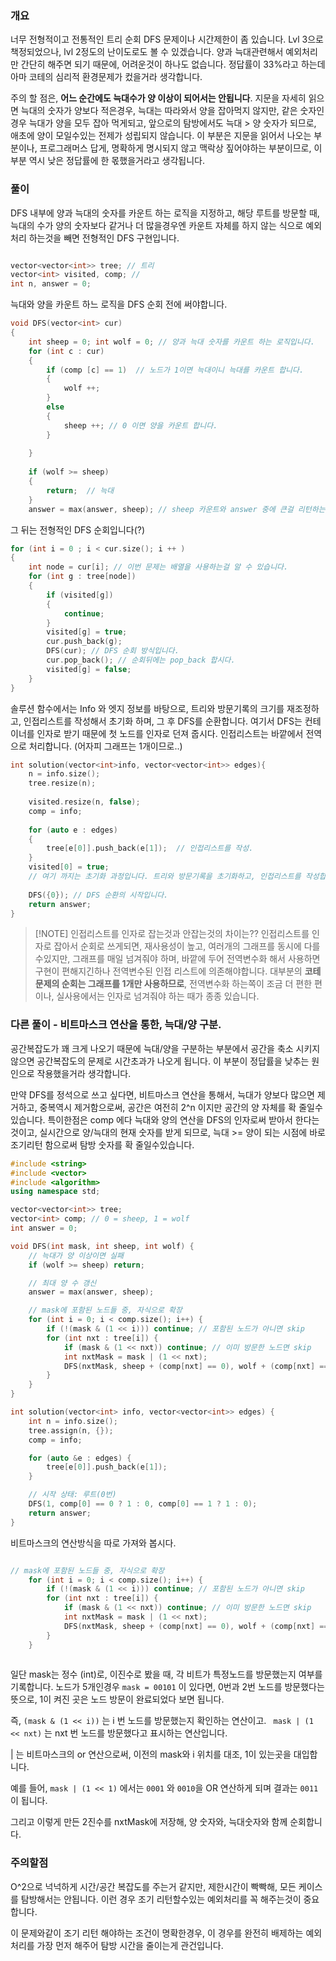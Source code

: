 
### 개요
너무 전형적이고 전통적인 트리 순회 DFS 문제이나 시간제한이 좀 있습니다. Lvl 3으로 책정되었으나, lvl 2정도의 난이도로도 볼 수 있겠습니다. 양과 늑대관련해서 예외처리만 간단히 해주면 되기 때문에, 어려운것이 하나도 없습니다. 정답률이 33%라고 하는데 아마 코테의 심리적 환경문제가 컸을거라 생각합니다.

주의 할 점은, **어느 순간에도 늑대수가 양 이상이 되어서는 안됩니다**. 지문을 자세히 읽으면 늑대의 숫자가 양보다 적은경우, 늑대는 따라와서 양을 잡아먹지 않지만, 같은 숫자인 경우 늑대가 양을 모두 잡아 먹게되고, 앞으로의 탐방에서도 늑대 > 양 숫자가 되므로, 애초에 양이 모일수있는 전제가 성립되지 않습니다. 이 부분은 지문을 읽어서 나오는 부분이나, 프로그래머스 답게, 명확하게 명시되지 않고 맥락상 짚어야하는 부분이므로, 이 부분 역시 낮은 정답률에 한 몫했을거라고 생각됩니다.

### 풀이 
DFS 내부에 양과 늑대의 숫자를 카운트 하는 로직을 지정하고, 해당 루트를 방문할 때, 늑대의 수가 양의 숫자보다 같거나 더 많을경우엔 카운트 자체를 하지 않는 식으로 예외처리 하는것을 빼면 전형적인 DFS 구현입니다. 

```cpp 

vector<vector<int>> tree; // 트리 
vector<int> visited, comp; //
int n, answer = 0; 

```

늑대와 양을 카운트 하느 로직을 DFS 순회 전에 써야합니다. 
```cpp 
void DFS(vector<int> cur)
{ 
	int sheep = 0; int wolf = 0; // 양과 늑대 숫자를 카운트 하는 로직입니다. 
	for (int c : cur)
	{
		if (comp [c] == 1)  // 노드가 1이면 늑대이니 늑대를 카운트 합니다. 
		{
			wolf ++;  
		}
		else 
		{ 
			sheep ++; // 0 이면 양을 카운트 합니다. 
		}
	
	}
	
	if (wolf >= sheep) 
	{
		return;  // 늑대
	}
	answer = max(answer, sheep); // sheep 카운트와 answer 중에 큰걸 리턴하는 방식입니다. 

```

그 뒤는 전형적인 DFS 순회입니다(?)
```cpp 
for (int i = 0 ; i < cur.size(); i ++ )
{
	int node = cur[i]; // 이번 문제는 배열을 사용하는걸 알 수 있습니다. 
	for (int g : tree[node])
	{
		if (visited[g])
		{ 
			continue;
		}
		visited[g] = true; 
		cur.push_back(g);
		DFS(cur); // DFS 순회 방식입니다. 
		cur.pop_back(); // 순회뒤에는 pop_back 합시다. 
		visited[g] = false; 
	} 
}
```

솔루션 함수에서는 Info 와 엣지 정보를 바탕으로, 트리와 방문기록의 크기를 재조정하고, 인접리스트를 작성해서 초기화 하며, 그 후 DFS를 순환합니다. 여기서 DFS는 컨테이너를 인자로 받기 때문에 첫 노드를 인자로 던져 줍시다. 인접리스트는 바깥에서 전역으로 처리합니다. (어자피 그래프는 1개이므로..)
```cpp
int solution(vector<int>info, vector<vector<int>> edges){
	n = info.size(); 
	tree.resize(n); 
	
	visited.resize(n, false); 
	comp = info; 
	
	for (auto e : edges)
	{
		tree[e[0]].push_back(e[1]);  // 인접리스트를 작성. 
	}
	visited[0] = true; 
	// 여기 까지는 초기화 과정입니다. 트리와 방문기록을 초기화하고, 인접리스트를 작성합니다. 
	
	DFS({0}); // DFS 순환의 시작입니다. 
	return answer; 
}
```


> [!NOTE] 인접리스트를 인자로 잡는것과 안잡는것의 차이는??
> 인접리스트를 인자로 잡아서 순회로 쓰게되면, 재사용성이 높고, 여러개의 그래프를 동시에 다를수있지만, 그래프를 매일 넘겨줘야 하며, 바깥에 두어 전역변수화 해서 사용하면 구현이 편해지긴하나 전역변수된 인접 리스트에 의존해야합니다. 
> 대부분의 **코테 문제의 순회는 그래프를 1개만 사용하므로**, 전역변수화 하는쪽이 조금 더 편한 편이나, 실사용에서는 인자로 넘겨줘야 하는 때가 종종 있습니다. 



### 다른 풀이 - 비트마스크 연산을 통한, 늑대/양 구분. 
공간복잡도가 꽤 크게 나오기 때문에 늑대/양을 구분하는 부분에서 공간을 축소 시키지 않으면 공간복잡도의 문제로 시간초과가 나오게 됩니다. 이 부분이 정답률을 낮추는 원인으로 작용했을거라 생각합니다. 

만약 DFS를 정석으로 쓰고 싶다면, 비트마스크 연산을 통해서, 늑대가 양보다 많으면 제거하고, 중복역시 제거함으로써, 공간은 여전히 2^n 이지만 공간의 양 자체를 확 줄일수 있습니다. 
특이한점은 comp 에다 늑대와 양의 연산을 DFS의 인자로써 받아서 한다는 것이고, 실시간으로 양/늑대의 현재 숫자를 받게 되므로, 늑대 >= 양이 되는 시점에 바로 조기리턴 함으로써 탐방 숫자를 확 줄일수있습니다. 

```cpp 
#include <string>
#include <vector>
#include <algorithm>
using namespace std;

vector<vector<int>> tree;
vector<int> comp; // 0 = sheep, 1 = wolf
int answer = 0;

void DFS(int mask, int sheep, int wolf) {
    // 늑대가 양 이상이면 실패
    if (wolf >= sheep) return;

    // 최대 양 수 갱신
    answer = max(answer, sheep);

    // mask에 포함된 노드들 중, 자식으로 확장
    for (int i = 0; i < comp.size(); i++) {
        if (!(mask & (1 << i))) continue; // 포함된 노드가 아니면 skip
        for (int nxt : tree[i]) {
            if (mask & (1 << nxt)) continue; // 이미 방문한 노드면 skip
            int nxtMask = mask | (1 << nxt);
            DFS(nxtMask, sheep + (comp[nxt] == 0), wolf + (comp[nxt] == 1));
        }
    }
}

int solution(vector<int> info, vector<vector<int>> edges) {
    int n = info.size();
    tree.assign(n, {});
    comp = info;

    for (auto &e : edges) {
        tree[e[0]].push_back(e[1]);
    }

    // 시작 상태: 루트(0번)
    DFS(1, comp[0] == 0 ? 1 : 0, comp[0] == 1 ? 1 : 0);
    return answer;
}

```

비트마스크의 연산방식을 따로 가져와 봅시다.

```cpp

// mask에 포함된 노드들 중, 자식으로 확장
    for (int i = 0; i < comp.size(); i++) {
        if (!(mask & (1 << i))) continue; // 포함된 노드가 아니면 skip
        for (int nxt : tree[i]) {
            if (mask & (1 << nxt)) continue; // 이미 방문한 노드면 skip
            int nxtMask = mask | (1 << nxt);
            DFS(nxtMask, sheep + (comp[nxt] == 0), wolf + (comp[nxt] == 1));
        }
    }
    
```

일단 mask는 정수 (int)로, 이진수로 봤을 때, 각 비트가 특정노드를 방문했는지 여부를 기록합니다. 
노드가 5개인경우 
`mask = 00101` 이 있다면, 0번과 2번 노드를 방문했다는 뜻으로, 1이 켜진 곳은 노드 방문이 완료되었다 보면 됩니다. 

즉, `(mask & (1 << i))`  는 i 번 노드를 방문했는지 확인하는 연산이고. 
` mask | (1 << nxt)` 는 nxt 번 노드를 방문했다고 표시하는 연산입니다. 

| 는 비트마스크의 or 연산으로써, 이전의 mask와 i 위치를 대조, 1이 있는곳을 대입합니다.

예를 들어, 
`mask | (1 << 1)` 에서는 `0001` 와 `0010`을 OR 연산하게 되며 결과는 `0011` 이 됩니다.

그리고 이렇게 만든 2진수를 nxtMask에 저장해, 양 숫자와, 늑대숫자와 함께 순회합니다. 


### 주의할점 
O^2으로 넉넉하게 시간/공간 복잡도를 주는거 같지만, 제한시간이 빡빡해, 모든 케이스를 탐방해서는 안됩니다. 이런 경우 조기 리턴할수있는 예외처리를 꼭 해주는것이 중요합니다. 

이 문제와같이 조기 리턴 해야하는 조건이 명확한경우, 이 경우를 완전히 배제하는 예외처리를 가장 먼저 해주어 탐방 시간을 줄이는게 관건입니다. 